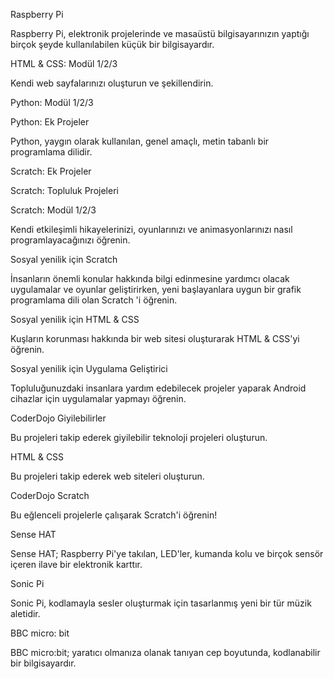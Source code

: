 Raspberry Pi

Raspberry Pi, elektronik projelerinde ve masaüstü bilgisayarınızın yaptığı birçok şeyde kullanılabilen küçük bir bilgisayardır.

HTML & CSS: Modül 1/2/3

Kendi web sayfalarınızı oluşturun ve şekillendirin.

Python: Modül 1/2/3

Python: Ek Projeler

Python, yaygın olarak kullanılan, genel amaçlı, metin tabanlı bir programlama dilidir.

Scratch: Ek Projeler

Scratch: Topluluk Projeleri

Scratch: Modül 1/2/3

Kendi etkileşimli hikayelerinizi, oyunlarınızı ve animasyonlarınızı nasıl programlayacağınızı öğrenin.

Sosyal yenilik için Scratch

İnsanların önemli konular hakkında bilgi edinmesine yardımcı olacak uygulamalar ve oyunlar geliştirirken, yeni başlayanlara uygun bir grafik programlama dili olan Scratch 'i öğrenin.

Sosyal yenilik için HTML & CSS

Kuşların korunması hakkında bir web sitesi oluşturarak HTML & CSS'yi öğrenin.

Sosyal yenilik için Uygulama Geliştirici

Topluluğunuzdaki insanlara yardım edebilecek projeler yaparak Android cihazlar için uygulamalar yapmayı öğrenin.

CoderDojo Giyilebilirler

Bu projeleri takip ederek giyilebilir teknoloji projeleri oluşturun.

HTML & CSS

Bu projeleri takip ederek web siteleri oluşturun.

CoderDojo Scratch

Bu eğlenceli projelerle çalışarak Scratch'i öğrenin!

Sense HAT

Sense HAT; Raspberry Pi'ye takılan, LED'ler, kumanda kolu ve birçok sensör içeren ilave bir elektronik karttır.

Sonic Pi

Sonic Pi, kodlamayla sesler oluşturmak için tasarlanmış yeni bir tür müzik aletidir.

BBC micro: bit

BBC micro:bit; yaratıcı olmanıza olanak tanıyan cep boyutunda, kodlanabilir bir bilgisayardır.